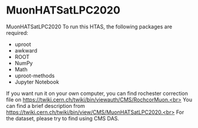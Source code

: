 # MuonHATSatLPC2020
MuonHATSatLPC2020
To run this HTAS, the following packages are required:
* uproot
* awkward
* ROOT
* NumPy
* Math
* uproot-methods
* Jupyter Notebook

If you want run it on your own computer, you can find rochester correction file on https://twiki.cern.ch/twiki/bin/viewauth/CMS/RochcorMuon.<br>
You can find a brief description from https://twiki.cern.ch/twiki/bin/view/CMS/MuonHATSatLPC2020.<br>
For the dataset, please try to find using CMS DAS.
